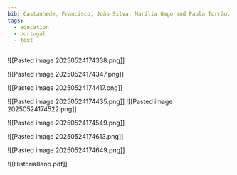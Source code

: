 ```yaml
---
bib: Castanhede, Francisco, João Silva, Marília Gago and Paula Torrão. "O fio da História - História | 8 ano". Texto Editores. 2022. pp. 1-8 & 15-48
tags:
  - education
  - portugal
  - text
---
```

![[Pasted image 20250524174338.png]]

![[Pasted image 20250524174347.png]]

![[Pasted image 20250524174417.png]]

![[Pasted image 20250524174435.png]]
![[Pasted image 20250524174522.png]]

![[Pasted image 20250524174549.png]]

![[Pasted image 20250524174613.png]]

![[Pasted image 20250524174649.png]]

![[Historia8ano.pdf]]

